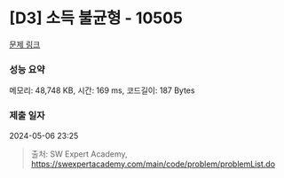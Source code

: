 # [D3] 소득 불균형 - 10505 

[문제 링크](https://swexpertacademy.com/main/code/problem/problemDetail.do?contestProbId=AXNP4CvauaMDFAXS) 

### 성능 요약

메모리: 48,748 KB, 시간: 169 ms, 코드길이: 187 Bytes

### 제출 일자

2024-05-06 23:25



> 출처: SW Expert Academy, https://swexpertacademy.com/main/code/problem/problemList.do